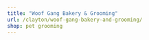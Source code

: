 ```yaml
---
title: "Woof Gang Bakery & Grooming"
url: /clayton/woof-gang-bakery-and-grooming/
shop: pet grooming
---
```

